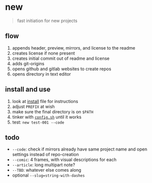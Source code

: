# new

> fast initiation for new projects


## flow
1. appends header, preview, mirrors, and license to the readme
1. creates license if none present
1. creates initial commit out of readme and license
1. adds git-origins
1. opens github and gitlab websites to create repos
1. opens directory in text editor


## install and use
1. look at [install](./install.sh) file for instructions
1. adjust `PREFIX` at wish
1. make sure the final directory is on `$PATH`
1. tinker with [`config.sh`](./config.sh) until it works
1. test: `new test-001 --code`


## todo
- `--code`: check if mirrors already have same project name and open settings instead of repo-creation
- `--comic`: 4 frames, with visual descriptions for each
- `--article`: long multipart note?
- `--TBD`: whatever else comes along
- optional `--slug=string-with-dashes`

